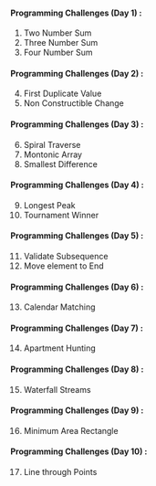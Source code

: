 #### Programming Challenges (Day 1) :
1. Two Number Sum
2. Three Number Sum
3. Four Number Sum

#### Programming Challenges (Day 2) :
4.  First Duplicate Value
5.  Non Constructible Change

#### Programming Challenges (Day 3) :
6. Spiral Traverse
7. Montonic Array
8. Smallest Difference

#### Programming Challenges (Day 4) :
9. Longest Peak 
10. Tournament Winner

#### Programming Challenges (Day 5) :
11. Validate Subsequence
12. Move element to End

#### Programming Challenges (Day 6) :
13. Calendar Matching

#### Programming Challenges (Day 7) :
14. Apartment Hunting

#### Programming Challenges (Day 8) :
15. Waterfall Streams

#### Programming Challenges (Day 9) :
16. Minimum Area Rectangle

#### Programming Challenges (Day 10) :
17. Line through Points
